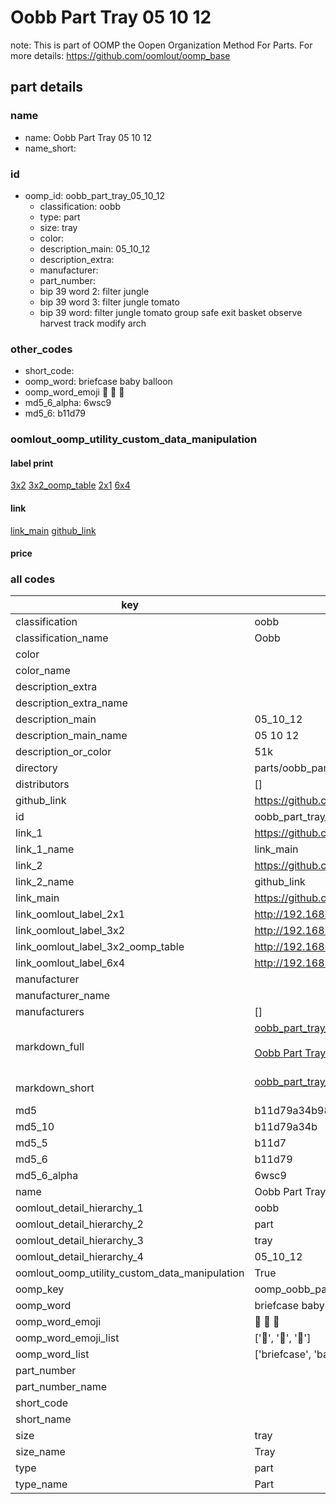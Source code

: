 # Oobb Part Tray 05 10 12  

note: This is part of OOMP the Oopen Organization Method For Parts. For more details: https://github.com/oomlout/oomp_base

##  part details





### name
* name: Oobb Part Tray 05 10 12
* name_short: 
### id
* oomp_id: oobb_part_tray_05_10_12
  * classification: oobb
  * type: part
  * size: tray
  * color: 
  * description_main: 05_10_12
  * description_extra: 
  * manufacturer: 
  * part_number: 
  * bip 39 word 2: filter jungle
  * bip 39 word 3: filter jungle tomato
  * bip 39 word: filter jungle tomato group safe exit basket observe harvest track modify arch

### other_codes
* short_code: 
* oomp_word: briefcase baby balloon
* oomp_word_emoji :briefcase: :baby: :balloon:
* md5_6_alpha: 6wsc9
* md5_6: b11d79






### oomlout_oomp_utility_custom_data_manipulation
#### label print
[3x2](http://192.168.1.245:1112/?label=oomp%206wsc9)
[3x2_oomp_table](http://192.168.1.107:1112/?label=oomp%206wsc9)
[2x1](http://192.168.1.242:1112/?label=oomp%206wsc9)
[6x4](http://192.168.1.55:1112/?label=oomp%206wsc9)    

#### link

[link_main](https://github.com/oomlout/oomlout_oomp_current_version_messy/tree/main/parts/oobb_part_tray_05_10_12) [github_link](https://github.com/oomlout/oomlout_oomp_part_src/tree/main/parts/oobb_part_tray_05_10_12)                             

#### price







### all codes 
| key | value |  
| --- | --- |  
| classification | oobb |  
| classification_name | Oobb |  
| color |  |  
| color_name |  |  
| description_extra |  |  
| description_extra_name |  |  
| description_main | 05_10_12 |  
| description_main_name | 05 10 12 |  
| description_or_color | 51k |  
| directory | parts/oobb_part_tray_05_10_12 |  
| distributors | [] |  
| github_link | https://github.com/oomlout/oomlout_oomp_part_src/tree/main/parts/oobb_part_tray_05_10_12 |  
| id | oobb_part_tray_05_10_12 |  
| link_1 | https://github.com/oomlout/oomlout_oomp_current_version_messy/tree/main/parts/oobb_part_tray_05_10_12 |  
| link_1_name | link_main |  
| link_2 | https://github.com/oomlout/oomlout_oomp_part_src/tree/main/parts/oobb_part_tray_05_10_12 |  
| link_2_name | github_link |  
| link_main | https://github.com/oomlout/oomlout_oomp_current_version_messy/tree/main/parts/oobb_part_tray_05_10_12 |  
| link_oomlout_label_2x1 | http://192.168.1.242:1112/?label=oomp%206wsc9 |  
| link_oomlout_label_3x2 | http://192.168.1.245:1112/?label=oomp%206wsc9 |  
| link_oomlout_label_3x2_oomp_table | http://192.168.1.107:1112/?label=oomp%206wsc9 |  
| link_oomlout_label_6x4 | http://192.168.1.55:1112/?label=oomp%206wsc9 |  
| manufacturer |  |  
| manufacturer_name |  |  
| manufacturers | [] |  
| markdown_full | [oobb_part_tray_05_10_12](https://github.com/oomlout/oomlout_oomp_current_version_messy/tree/main/parts/oobb_part_tray_05_10_12)<br>[](https://github.com/oomlout/oomlout_oomp_current_version_messy/tree/main/parts/oobb_part_tray_05_10_12)<br>[Oobb Part Tray 05 10 12](https://github.com/oomlout/oomlout_oomp_current_version_messy/tree/main/parts/oobb_part_tray_05_10_12)<br><br> |  
| markdown_short | [oobb_part_tray_05_10_12](https://github.com/oomlout/oomlout_oomp_current_version_messy/tree/main/parts/oobb_part_tray_05_10_12)<br><br> |  
| md5 | b11d79a34b9862653fdf066fc81e42b3 |  
| md5_10 | b11d79a34b |  
| md5_5 | b11d7 |  
| md5_6 | b11d79 |  
| md5_6_alpha | 6wsc9 |  
| name | Oobb Part Tray 05 10 12 |  
| oomlout_detail_hierarchy_1 | oobb |  
| oomlout_detail_hierarchy_2 | part |  
| oomlout_detail_hierarchy_3 | tray |  
| oomlout_detail_hierarchy_4 | 05_10_12 |  
| oomlout_oomp_utility_custom_data_manipulation | True |  
| oomp_key | oomp_oobb_part_tray_05_10_12 |  
| oomp_word | briefcase baby balloon |  
| oomp_word_emoji | :briefcase: :baby: :balloon: |  
| oomp_word_emoji_list | [':briefcase:', ':baby:', ':balloon:'] |  
| oomp_word_list | ['briefcase', 'baby', 'balloon'] |  
| part_number |  |  
| part_number_name |  |  
| short_code |  |  
| short_name |  |  
| size | tray |  
| size_name | Tray |  
| type | part |  
| type_name | Part |  
